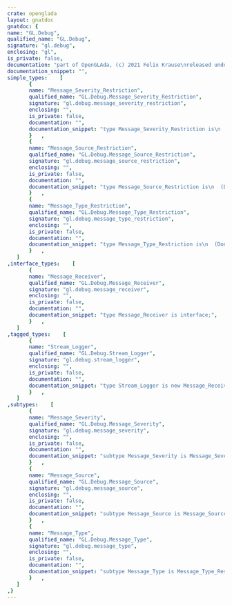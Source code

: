 ```yaml
---
crate: openglada
layout: gnatdoc
gnatdoc: {
name: "GL.Debug",
qualified_name: "GL.Debug",
signature: "gl.debug",
enclosing: "gl",
is_private: false,
documentation: "part of OpenGLAda, (c) 2021 Felix Krause\nreleased under the terms of the MIT license, see the file \"COPYING\"",
documentation_snippet: "",
simple_types:    [
       {
       name: "Message_Severity_Restriction",
       qualified_name: "GL.Debug.Message_Severity_Restriction",
       signature: "gl.debug.message_severity_restriction",
       enclosing: "",
       is_private: false,
       documentation: "",
       documentation_snippet: "type Message_Severity_Restriction is\n  (Dont_Care, Notification, High, Medium, Low);",
       }   ,
       {
       name: "Message_Source_Restriction",
       qualified_name: "GL.Debug.Message_Source_Restriction",
       signature: "gl.debug.message_source_restriction",
       enclosing: "",
       is_private: false,
       documentation: "",
       documentation_snippet: "type Message_Source_Restriction is\n  (Dont_Care, Api, Window_System, Shader_Compiler, Third_Party, Application,\n   Other);",
       }   ,
       {
       name: "Message_Type_Restriction",
       qualified_name: "GL.Debug.Message_Type_Restriction",
       signature: "gl.debug.message_type_restriction",
       enclosing: "",
       is_private: false,
       documentation: "",
       documentation_snippet: "type Message_Type_Restriction is\n  (Dont_Care, Error, Deprecated_Behavior, Undefined_Behavior, Portability,\n   Performance, Other, Marker, Push_Group, Pop_Group);",
       }   ,
   ]
,interface_types:    [
       {
       name: "Message_Receiver",
       qualified_name: "GL.Debug.Message_Receiver",
       signature: "gl.debug.message_receiver",
       enclosing: "",
       is_private: false,
       documentation: "",
       documentation_snippet: "type Message_Receiver is interface;",
       }   ,
   ]
,tagged_types:    [
       {
       name: "Stream_Logger",
       qualified_name: "GL.Debug.Stream_Logger",
       signature: "gl.debug.stream_logger",
       enclosing: "",
       is_private: false,
       documentation: "",
       documentation_snippet: "type Stream_Logger is new Message_Receiver with private;",
       }   ,
   ]
,subtypes:    [
       {
       name: "Message_Severity",
       qualified_name: "GL.Debug.Message_Severity",
       signature: "gl.debug.message_severity",
       enclosing: "",
       is_private: false,
       documentation: "",
       documentation_snippet: "subtype Message_Severity is Message_Severity_Restriction\n  range Notification .. Low;",
       }   ,
       {
       name: "Message_Source",
       qualified_name: "GL.Debug.Message_Source",
       signature: "gl.debug.message_source",
       enclosing: "",
       is_private: false,
       documentation: "",
       documentation_snippet: "subtype Message_Source is Message_Source_Restriction range Api .. Other;",
       }   ,
       {
       name: "Message_Type",
       qualified_name: "GL.Debug.Message_Type",
       signature: "gl.debug.message_type",
       enclosing: "",
       is_private: false,
       documentation: "",
       documentation_snippet: "subtype Message_Type is Message_Type_Restriction range Error .. Pop_Group;",
       }   ,
   ]
,}
---
```

